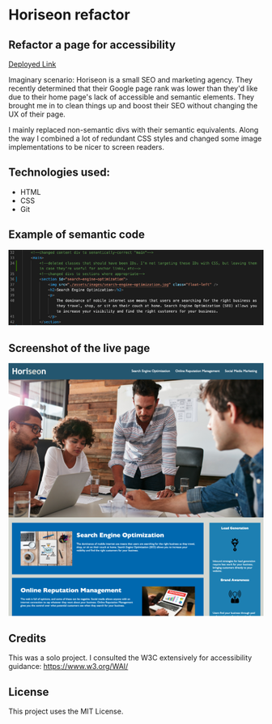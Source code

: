 # Horiseon refactor

## Refactor a page for accessibility

[Deployed Link](https://lshillman.github.io/horiseon-refactor/)

Imaginary scenario: Horiseon is a small SEO and marketing agency. They recently determined that their Google page rank was lower than they'd like due to their home page's lack of accessible and semantic elements. They brought me in to clean things up and boost their SEO without changing the UX of their page.

I mainly replaced non-semantic divs with their semantic equivalents. Along the way I combined a lot of redundant CSS styles and changed some image implementations to be nicer to screen readers.

## Technologies used:

* HTML
* CSS
* Git


## Example of semantic code

![a screenshot of semantic code used in this project](./assets/readme/codesample.png)


## Screenshot of the live page 

![a screenshot of Horiseon's web page after the refactor](./assets/readme/horiseon-screenshot.png)


## Credits

This was a solo project. I consulted the W3C extensively for accessibility guidance:
https://www.w3.org/WAI/


## License

This project uses the MIT License.